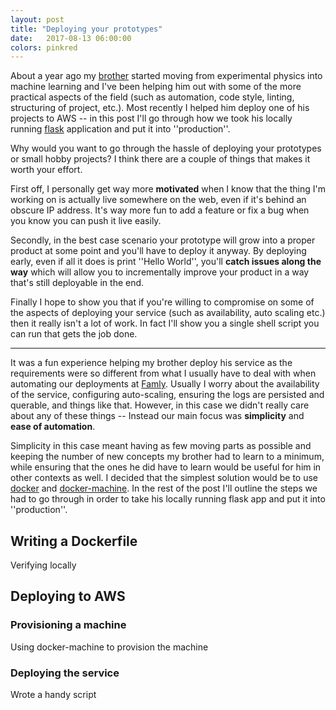 ```yaml
---
layout: post
title: "Deploying your prototypes"
date:   2017-08-13 06:00:00
colors: pinkred
---
```


About a year ago my [brother][mikkel-hartmann.com] started moving from
experimental physics into machine learning and I've been helping him out with
some of the more practical aspects of the field (such as automation, code
style, linting, structuring of project, etc.). Most recently I helped him
deploy one of his projects to AWS -- in this post I'll go through how we took
his locally running [flask][flask] application and put it into ''production''.

Why would you want to go through the hassle of deploying your prototypes or
small hobby projects? I think there are a couple of things that makes it worth
your effort.

First off, I personally get way more __motivated__ when I know that the thing
I'm working on is actually live somewhere on the web, even if it's behind an
obscure IP address. It's way more fun to add a feature or fix a bug when you
know you can push it live easily.

Secondly, in the best case scenario your prototype will grow into a proper
product at some point and you'll have to deploy it anyway. By deploying early,
even if all it does is print ''Hello World'', you'll __catch issues along the way__
which will allow you to incrementally improve your product in a way that's still
deployable in the end.

Finally I hope to show you that if you're willing to compromise on some of the
aspects of deploying your service (such as availability, auto scaling etc.) then
it really isn't a lot of work. In fact I'll show you a single shell script you
can run that gets the job done.

---

It was a fun experience helping my brother deploy his service as the requirements
were so different from what I usually have to deal with when automating our
deployments at [Famly][famly]. Usually I worry about the availability of the service,
configuring auto-scaling, ensuring the logs are persisted and querable, and 
things like that. However, in this case we didn't really care about any of these
things -- Instead our main focus was __simplicity__ and __ease of automation__.

Simplicity in this case meant having as few moving parts as possible and keeping
the number of new concepts my brother had to learn to a minimum, while ensuring
that the ones he did have to learn would be useful for him in other contexts
as well. I decided that the simplest solution would be to use [docker][docker]
and [docker-machine][docker-machine]. In the rest of the post I'll outline the
steps we had to go through in order to take his locally running flask app and
put it into ''production''.

## Writing a Dockerfile

Verifying locally

## Deploying to AWS

### Provisioning a machine

Using docker-machine to provision the machine

### Deploying the service

Wrote a handy script

[flask]: http://flask.pocoo.org/docs/0.12/
[famly]: https://famly.co/
[docker]: https://www.docker.com/
[docker-machine]: https://docs.docker.com/machine/
[mikkel-hartmann.com]: http://mikkelhartmann.dk/
